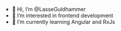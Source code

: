 - 👋 Hi, I’m @LasseGuldhammer
- 👀 I’m interested in frontend development
- 🌱 I’m currently learning Angular and RxJs

<!---
LasseGuldhammer/LasseGuldhammer is a ✨ special ✨ repository because its `README.md` (this file) appears on your GitHub profile.
You can click the Preview link to take a look at your changes.
--->
